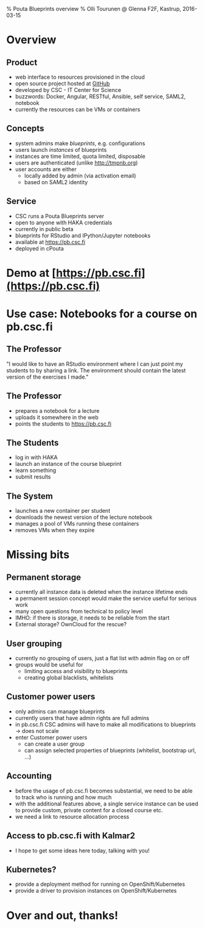 % Pouta Blueprints overview
% Olli Tourunen @ Glenna F2F, Kastrup, 2016-03-15

# Overview

## Product 

- web interface to resources provisioned in the cloud
- open source project hosted at [GitHub](https://github.com/CSC-IT-Center-for-Science/pouta-blueprints)
- developed by CSC - IT Center for Science 
- buzzwords: Docker, Angular, RESTful, Ansible, self service, SAML2, notebook
- currently the resources can be VMs or containers

## Concepts

- system admins make _blueprints_, e.g. configurations
- users launch _instances_ of blueprints
- instances are time limited, quota limited, disposable
- users are authenticated (unlike http://tmpnb.org)
- user accounts are either
    - locally added by admin (via activation email)
    - based on SAML2 identity

## Service

- CSC runs a Pouta Blueprints server
- open to anyone with HAKA credentials
- currently in public beta
- blueprints for RStudio and IPython/Jupyter notebooks
- available at https://pb.csc.fi
- deployed in cPouta

# Demo at [https://pb.csc.fi](https://pb.csc.fi)

# Use case: Notebooks for a course on pb.csc.fi

## The Professor 

"I would like to have an RStudio environment where I can just point my
students to by sharing a link. The environment should contain the latest
version of the exercises I made."
 
## The Professor 

- prepares a notebook for a lecture
- uploads it somewhere in the web
- points the students to https://pb.csc.fi

## The Students

- log in with HAKA
- launch an instance of the course blueprint
- learn something
- submit results 

## The System

- launches a new container per student
- downloads the newest version of the lecture notebook
- manages a pool of VMs running these containers
- removes VMs when they expire

# Missing bits

## Permanent storage

- currently all instance data is deleted when the instance lifetime ends
- a permanent session concept would make the service useful for serious work
- many open questions from technical to policy level
- IMHO: if there is storage, it needs to be reliable from the start
- External storage? OwnCloud for the rescue?

## User grouping

- currently no grouping of users, just a flat list with admin flag on or off
- groups would be useful for 
    - limiting access and visibility to blueprints
    - creating global blacklists, whitelists

## Customer power users

- only admins can manage blueprints
- currently users that have admin rights are full admins
- in pb.csc.fi CSC admins will have to make all modifications to blueprints -> does not scale
- enter Customer power users
    - can create a user group
    - can assign selected properties of blueprints (whitelist, bootstrap url, ...)

## Accounting

- before the usage of pb.csc.fi becomes substantial, we need to be able to track who
  is running and how much
- with the additional features above, a single service instance can be used to provide 
  custom, private content for a closed course etc.
- we need a link to resource allocation process

## Access to pb.csc.fi with Kalmar2

- I hope to get some ideas here today, talking with you!

## Kubernetes?

- provide a deployment method for running on OpenShift/Kubernetes
- provide a driver to provision instances on OpenShift/Kubernetes

# Over and out, thanks!
